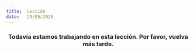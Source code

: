 ```yaml
---
title:  Lección
date:   29/05/2020
---
```


### <center>Todavía estamos trabajando en esta lección. Por favor, vuelva más tarde.</center>